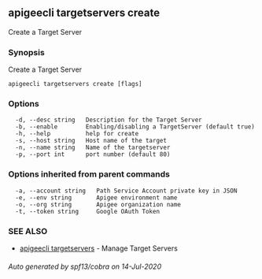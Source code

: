 ## apigeecli targetservers create

Create a Target Server

### Synopsis

Create a Target Server

```
apigeecli targetservers create [flags]
```

### Options

```
  -d, --desc string   Description for the Target Server
  -b, --enable        Enabling/disabling a TargetServer (default true)
  -h, --help          help for create
  -s, --host string   Host name of the target
  -n, --name string   Name of the targetserver
  -p, --port int      port number (default 80)
```

### Options inherited from parent commands

```
  -a, --account string   Path Service Account private key in JSON
  -e, --env string       Apigee environment name
  -o, --org string       Apigee organization name
  -t, --token string     Google OAuth Token
```

### SEE ALSO

* [apigeecli targetservers](apigeecli_targetservers.md)	 - Manage Target Servers

###### Auto generated by spf13/cobra on 14-Jul-2020
